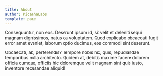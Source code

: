 ```yaml
---
title: About
author: PicanhaLabs
template: page
---
```


Consequuntur, non eos. Deserunt ipsum id, sit velit et deleniti sequi magnam dignissimos, natus ea voluptatem. Quod explicabo obcaecati fugit error amet eveniet, laborum optio ducimus, eos commodi sint deserunt.

Obcaecati, ab, perferendis? Tempore nobis hic, quis, repudiandae temporibus nulla architecto. Quidem at, debitis maxime facere dolorem officia cumque, officiis hic doloremque velit magnam sint quis iusto, inventore recusandae aliquid!